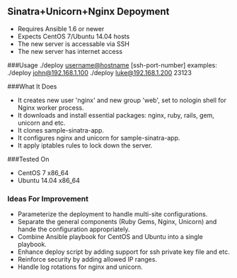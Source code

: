 ## Sinatra+Unicorn+Nginx Depoyment
- Requires Ansible 1.6 or newer
- Expects CentOS 7/Ubuntu 14.04 hosts
- The new server is accessable via SSH
- The new server has internet access

###Usage
	./deploy <username@hostname> [ssh-port-number]
examples:
	./deploy john@192.168.1.100
	./deploy luke@192.168.1.200 23123

###What It Does
- It creates new user 'nginx' and new group 'web', set to nologin shell for Nginx worker process.
- It downloads and install essential packages: nginx, ruby, rails, gem, unicorn and etc.
- It clones sample-sinatra-app.
- It configures nginx and unicorn for sample-sinatra-app.
- It apply iptables rules to lock down the server.

###Tested On
- CentOS 7 x86_64
- Ubuntu 14.04 x86_64

### Ideas For Improvement
- Parameterize the deployment to handle multi-site configurations.
- Separate the general components (Ruby Gems, Nginx, Unicorn) and hande the configuration appropriately.
- Combine Ansible playbook for CentOS and Ubuntu into a single playbook.
- Enhance deploy script by adding support for ssh private key file and etc.
- Reinforce security by adding allowed IP ranges.
- Handle log rotations for nginx and unicorn.
